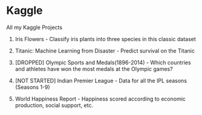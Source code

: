 # Kaggle

All my Kaggle Projects

1. Iris Flowers - Classify iris plants into three species in this classic dataset

2. Titanic: Machine Learning from Disaster - Predict survival on the Titanic

3. [DROPPED] Olympic Sports and Medals(1896-2014) - Which countries and athletes have won the most medals at the Olympic games?

4. [NOT STARTED] Indian Premier League - Data for all the IPL seasons (Seasons 1-9)

5. World Happiness Report - Happiness scored according to economic production, social support, etc.
